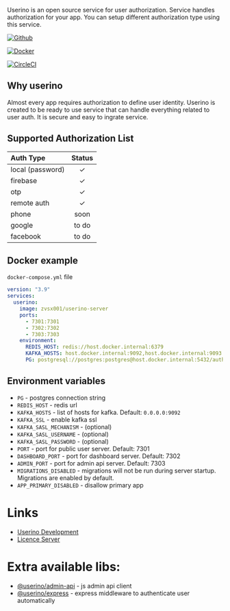 
Userino is an open source service for user authorization.
Service handles authorization for your app. You can setup different
authorization type using this service.

[![Github](
https://img.shields.io/badge/github-userino-blue?style=flat&logo=github
)](https://github.com/userino-api/userino-server)

[![Docker](
https://img.shields.io/badge/docker-zvsx001%2Fuserino--server-blue?style=flat&logo=docker
)](https://hub.docker.com/r/zvsx001/userino-server)

[![CircleCI](https://dl.circleci.com/status-badge/img/gh/userino-api/userino-server/tree/master.svg?style=svg)](https://dl.circleci.com/status-badge/redirect/gh/userino-api/userino-server/tree/master)

## Why userino

Almost every app requires authorization to define user identity.
Userino is created to be ready to use service that can
handle everything related to user auth.
It is secure and easy to ingrate service.

## Supported Authorization List

| Auth Type        | Status |
|:-----------------|:------:|
| local (password) |   ✓    |
| firebase         |   ✓    | 
| otp              |   ✓    | 
| remote auth      |   ✓    | 
| phone            |  soon  |
| google           | to do  |
| facebook         | to do  |

## Docker example

`docker-compose.yml` file
```yml
version: "3.9"
services:
  userino:
    image: zvsx001/userino-server
    ports:
      - 7301:7301
      - 7302:7302
      - 7303:7303
    environment:
      REDIS_HOST: redis://host.docker.internal:6379
      KAFKA_HOSTS: host.docker.internal:9092,host.docker.internal:9093
      PG: postgresql://postgres:postgres@host.docker.internal:5432/auth

```


## Environment variables

- `PG` - postgres connection string
- `REDIS_HOST` - redis url
- `KAFKA_HOSTS` - list of hosts for kafka. Default: `0.0.0.0:9092`
- `KAFKA_SSL` - enable kafka ssl
- `KAFKA_SASL_MECHANISM` - (optional)
- `KAFKA_SASL_USERNAME` - (optional)
- `KAFKA_SASL_PASSWORD` - (optional)
- `PORT` - port for public user server. Default: 7301
- `DASHBOARD_PORT` - port for dashboard server. Default: 7302
- `ADMIN_PORT` - port for admin api server. Default: 7303
- `MIGRATIONS_DISABLED` - migrations will not be run during server startup. Migrations are enabled by default.
- `APP_PRIMARY_DISABLED` - disallow primary app

# Links

- [Userino Development](./docs/DEVELOPMENT.md)
- [Licence Server](./docs/LICENCE-SERVER.md)

# Extra available libs:

- [@userino/admin-api](https://github.com/userino-api/userino-admin-api) - 
js admin api client
- [@userino/express](https://github.com/userino-api/userino-express) - 
express middleware to authenticate user automatically
